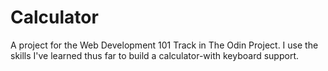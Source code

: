 # Calculator

A project for the Web Development 101 Track in The Odin Project. I use the skills I've learned thus far to build a calculator-with keyboard support.